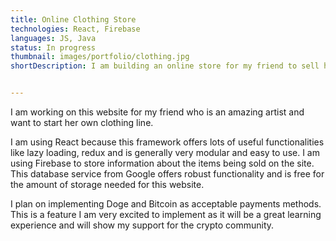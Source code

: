 ```yaml
---
title: Online Clothing Store 
technologies: React, Firebase
languages: JS, Java
status: In progress
thumbnail: images/portfolio/clothing.jpg
shortDescription: I am building an online store for my friend to sell her retail items.


---
```

I am working on this website for my friend who is an amazing artist and want to start her own clothing line. 

I am using React because this framework offers lots of useful functionalities like lazy loading, redux and is generally very modular and easy to use. I am using Firebase to store information about the items being sold on the site. This database service from Google offers robust functionality and is free for the amount of storage needed for this website. 


I plan on implementing Doge and Bitcoin as acceptable payments methods. This is a feature I am very excited to implement as it will be a great learning experience and will show my support for the crypto community. 